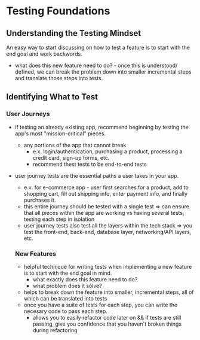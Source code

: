 # Testing Foundations
## Understanding the Testing Mindset
An easy way to start discussing on how to test a feature is to start with the end goal and work backwords.
  - what does this new feature need to do? - once this is understood/ defined, we can break the problem down into smaller incremental steps and translate those steps into tests.

## Identifying What to Test
### User Journeys
- if testing an already existing app, recommend beginning by testing the app's most "mission-critical" pieces. 
  - any portions of the app that cannot break
    - e.x. login/authentication, purchasing a product, processing a credit card, sign-up forms, etc.
    - recommend thest tests to be end-to-end tests
- user journey tests are the essential paths a user takes in your app.
  - e.x. for e-commerce app - user first searches for a product, add to shopping cart, fill out shipping info, enter payment info, and finally purchases it.
  - this entire journey should be tested with a single test => can ensure that all pieces within the app are working vs having several tests, testing each step in isolation
  - user journey tests also test all the layers within the tech stack => you test the front-end, back-end, database layer, networking/API layers, etc.

  ### New Features
  - helpful technique for writing tests when implementing a new feature is to start with the end goal in mind.
    - what exactly does this feature need to do?
    - what problem does it solve?
  - helps to break down the feature into smaller, incremental steps, all of which can be translated into tests
  - once you have a suite of tests for each step, you can write the necesary code to pass each step. 
    - allows you to easily refactor code later on && if tests are still passing, give you confidence that you haven't broken things during refactoring

    